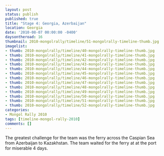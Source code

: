 ```yaml
---
layout: post
status: publish
published: true
title: "Stage 4: Georgia, Azerbaijan"
location: Georgia
date: '2010-08-07 00:00:00 -0400'
daysontheroad: 16
thumbnail: 2010-mongolrally/timeline/51-mongolrally-timeline-thumb.jpg
imagelist:
- thumb: 2010-mongolrally/timeline/40-mongolrally-timeline-thumb.jpg
- thumb: 2010-mongolrally/timeline/41-mongolrally-timeline-thumb.jpg
- thumb: 2010-mongolrally/timeline/42-mongolrally-timeline-thumb.jpg
- thumb: 2010-mongolrally/timeline/43-mongolrally-timeline-thumb.jpg
- thumb: 2010-mongolrally/timeline/44-mongolrally-timeline-thumb.jpg
- thumb: 2010-mongolrally/timeline/45-mongolrally-timeline-thumb.jpg
- thumb: 2010-mongolrally/timeline/46-mongolrally-timeline-thumb.jpg
- thumb: 2010-mongolrally/timeline/47-mongolrally-timeline-thumb.jpg
- thumb: 2010-mongolrally/timeline/48-mongolrally-timeline-thumb.jpg
- thumb: 2010-mongolrally/timeline/49-mongolrally-timeline-thumb.jpg
- thumb: 2010-mongolrally/timeline/50-mongolrally-timeline-thumb.jpg
- thumb: 2010-mongolrally/timeline/51-mongolrally-timeline-thumb.jpg
- thumb: 2010-mongolrally/timeline/52-mongolrally-timeline-thumb.jpg
categories:
- Mongol Rally 2010
tags: [timeline-mongol-rally-2010]
comments: []
---
```

The greatest challenge for the team was the ferry across the Caspian Sea from Azerbaijan to Kazakhstan. The team waited for the ferry at at the port for miserable 4 days.
